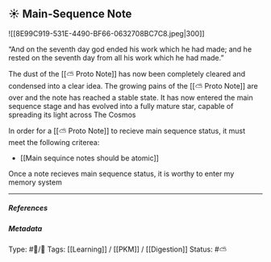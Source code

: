 ## ☀️ Main-Sequence Note

![[8E99C919-531E-4490-BF66-0632708BC7C8.jpeg|300]]

“And on the seventh day god ended his work which he had made; and he rested on the seventh day from all his work which he had made.”

The dust of the [[⛅️ Proto Note]] has now been completely cleared and condensed into a clear idea. The growing pains of the [[⛅️ Proto Note]] are over and the note has reached a stable state. It has now entered the main sequence stage and has evolved into a fully mature star, capable of spreading its light across The Cosmos 

In order for a [[⛅️ Proto Note]] to recieve main sequence status, it must meet the following criterea:

- [[Main sequince notes should be atomic]]

Once a note recieves main sequence status, it is worthy to enter my memory system

___

##### References


##### Metadata
Type: #🔵/🔵 
Tags: [[Learning]] / [[PKM]] / [[Digestion]]
Status: #⛅️ 